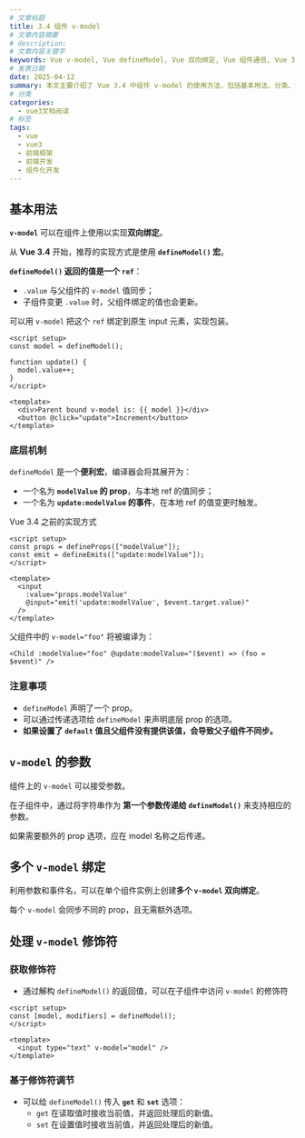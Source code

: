 ```yaml
---
# 文章标题
title: 3.4 组件 v-model
# 文章内容摘要
# description:
# 文章内容关键字
keywords: Vue v-model, Vue defineModel, Vue 双向绑定, Vue 组件通信, Vue 3.4 v-model 新语法, Vue modelValue, Vue update:modelValue, Vue v-model 参数, Vue 多个 v-model, Vue v-model 修饰符, Vue defineModel get set, Vue defineModel 默认值, Vue 组件数据同步
# 发表日期
date: 2025-04-12
summary: 本文主要介绍了 Vue 3.4 中组件 v-model 的使用方法，包括基本用法、分类、注意事项等。
# 分类
categories:
  - vue3文档阅读
# 标签
tags:
  - vue
  - vue3
  - 前端框架
  - 前端开发
  - 组件化开发
---
```


## 基本用法

**`v-model`** 可以在组件上使用以实现**双向绑定**。

从 **Vue 3.4** 开始，推荐的实现方式是使用 **`defineModel()` 宏**。

**`defineModel()` 返回的值是一个 `ref`**：

- `.value` 与父组件的 `v-model` 值同步；
- 子组件变更 `.value` 时，父组件绑定的值也会更新。

可以用 `v-model` 把这个 `ref` 绑定到原生 input 元素，实现包装。

```vue
<script setup>
const model = defineModel();

function update() {
  model.value++;
}
</script>

<template>
  <div>Parent bound v-model is: {{ model }}</div>
  <button @click="update">Increment</button>
</template>
```

### 底层机制

`defineModel` 是一个**便利宏**，编译器会将其展开为：

- 一个名为 **`modelValue` 的 prop**，与本地 ref 的值同步；
- 一个名为 **`update:modelValue` 的事件**，在本地 ref 的值变更时触发。

Vue 3.4 之前的实现方式

```vue
<script setup>
const props = defineProps(["modelValue"]);
const emit = defineEmits(["update:modelValue"]);
</script>

<template>
  <input
    :value="props.modelValue"
    @input="emit('update:modelValue', $event.target.value)"
  />
</template>
```

父组件中的 `v-model="foo"` 将被编译为：

```vue
<Child :modelValue="foo" @update:modelValue="($event) => (foo = $event)" />
```

### 注意事项

- `defineModel` 声明了一个 prop。
- 可以通过传递选项给 `defineModel` 来声明底层 prop 的选项。
- **如果设置了 `default` 值且父组件没有提供该值，会导致父子组件不同步。**

## `v-model` 的参数

组件上的 `v-model` 可以接受参数。

在子组件中，通过将字符串作为 **第一个参数传递给 `defineModel()`** 来支持相应的参数。

如果需要额外的 prop 选项，应在 model 名称之后传递。

## 多个 `v-model` 绑定

利用参数和事件名，可以在单个组件实例上创建**多个 `v-model` 双向绑定**。

每个 `v-model` 会同步不同的 prop，且无需额外选项。

## 处理 `v-model` 修饰符

### 获取修饰符

- 通过解构 `defineModel()` 的返回值，可以在子组件中访问 `v-model` 的修饰符

```vue
<script setup>
const [model, modifiers] = defineModel();
</script>

<template>
  <input type="text" v-model="model" />
</template>
```

### 基于修饰符调节

- 可以给 `defineModel()` 传入 **`get`** 和 **`set`** 选项：
  - `get` 在读取值时接收当前值，并返回处理后的新值。
  - `set` 在设置值时接收当前值，并返回处理后的新值。

